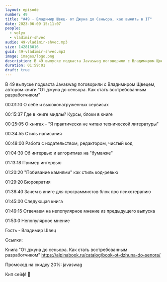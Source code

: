 ```yaml
---
layout: episode
number: 49
title: "#49 - Владимир Швец- от Джуна до Сеньора, как выжить в IT"
date: 2023-06-09 15:11:07
people:
  - volyx
  - vladimir-shvec
audio: 49-vladimir-shvec.mp3
size: 142818016
guid: 49-vladimir-shvec.mp3
image: images/logo.png
description: В 49 выпуске подкаста Javaswag поговорили с Владимиром Щвецем, автором книги "От джуна до сеньора. Как стать востребованным разработчиком"
duration: 01:59:01
draft: true
---
```


В 49 выпуске подкаста Javaswag поговорили с Владимиром Щвецем, автором книги "От джуна до сеньора. Как стать востребованным разработчиком"


00:01:10 О себе и высоконагруженных сервисах

00:15:37 Где в книге мидлы? Курсы, блоки в книге

00:25:05 О книгах - "Я практически не читаю технической литературы"

00:34:55 Стиль написания

00:48:00 Работа с издательством, редактором, чистый код

01:04:30 Об интервью и алгоритмах на "бумажке"

01:13:18 Пример интервью

01:20:20 "Побивание камнями" как стиль код-ревью

01:29:20 Бюрократия

01:36:40 Зачем в книге для программистов блок про психотерапию

01:45:00 Следующая книга

01:49:15 Отвечаем на непопулярное мнение из предыдущего выпуска

01:53:0 Непопулярное мнение


Гость - Владимир Швец

Ссылки:

Книга "От джуна до сеньора. Как стать востребованным разработчиком" https://alpinabook.ru/catalog/book-ot-dzhuna-do-senora/

Промокод на скидку 20%: javaswag

Кип сейф! 🖖





